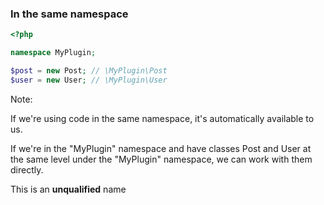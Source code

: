 ### In the same namespace

```php
<?php

namespace MyPlugin;

$post = new Post; // \MyPlugin\Post
$user = new User; // \MyPlugin\User
```

Note:

If we're using code in the same namespace, it's automatically available to us.

If we're in the "MyPlugin" namespace and have classes Post and User at the same level under the "MyPlugin" namespace, we can work with them directly.

This is an **unqualified** name
